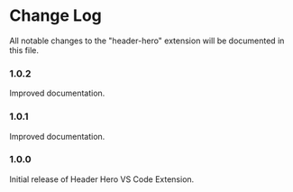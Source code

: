 # Change Log

All notable changes to the "header-hero" extension will be documented in this file.

### 1.0.2

Improved documentation.

### 1.0.1

Improved documentation.

### 1.0.0

Initial release of Header Hero VS Code Extension.
